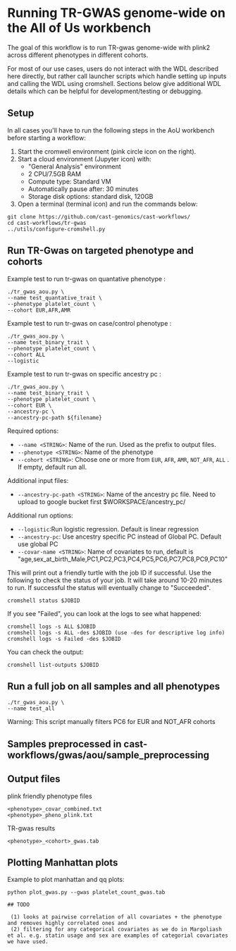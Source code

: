 # Running TR-GWAS genome-wide on the All of Us workbench

The goal of this workflow is to run TR-gwas genome-wide with plink2 across different phenotypes in different cohorts. 

For most of our use cases, users do not interact with the WDL described here directly, but rather call launcher scripts which handle setting up inputs and calling the WDL using cromshell. Sections below give additional WDL details which can be helpful for development/testing or debugging.


## Setup
In all cases you'll have to run the following steps in the AoU workbench before starting a workflow:

1. Start the cromwell environment (pink circle icon on the right).
2. Start a cloud environment (Jupyter icon) with:
    * "General Analysis" environment
    * 2 CPU/7.5GB RAM
    * Compute type: Standard VM
    * Automatically pause after: 30 minutes
    * Storage disk options: standard disk, 120GB
3. Open a terminal (terminal icon) and run the commands below:

```
git clone https://github.com/cast-genomics/cast-workflows/
cd cast-workflows/tr-gwas
../utils/configure-cromshell.py
```

## Run TR-Gwas on targeted phenotype and cohorts

Example test to run tr-gwas on quantative phenotype :

```
./tr_gwas_aou.py \
--name test_quantative_trait \
--phenotype platelet_count \
--cohort EUR,AFR,AMR 
```

Example test to run tr-gwas on case/control phenotype :

```
./tr_gwas_aou.py \
--name test_binary_trait \
--phenotype platelet_count \
--cohort ALL
--logistic
```

Example test to run tr-gwas on specific ancestry pc :

```
./tr_gwas_aou.py \
--name test_binary_trait \
--phenotype platelet_count \
--cohort EUR \
--ancestry-pc \
--ancestry-pc-path ${filename}

```

Required options:
* `--name <STRING>`: Name of the run. Used as the prefix to output files.
* `--phenotype <STRING>`: Name of the phenotype
* `--cohort <STRING>`: Choose one or more from `EUR`, `AFR`, `AMR`, `NOT_AFR`, `ALL` . If empty, default run all. 

Additional input files:
* `--ancestry-pc-path <STRING>`: Name of the ancestry pc file. Need to upload to google bucket first $WORKSPACE/ancestry_pc/

Additional run options:
* `--logistic`:Run logistic regression. Default is linear regression
* `--ancestry-pc`: Use ancestry specific PC instead of Global PC. Default use global PC
* `--covar-name <STRING>`: Name of covariates to run, default is "age,sex_at_birth_Male,PC1,PC2,PC3,PC4,PC5,PC6,PC7,PC8,PC9,PC10"



This will print out a friendly turtle with the job ID if successful. Use the following to check the status of your job. It will take around 10-20 minutes to run. If successful the status will eventually change to "Succeeded".

```
cromshell status $JOBID
```

If you see "Failed", you can look at the logs to see what happened:

```
cromshell logs -s ALL $JOBID
cromshell logs -s ALL -des $JOBID (use -des for descriptive log info)
cromshell logs -s Failed -des $JOBID
```

You can check the output:
```
cromshell list-outputs $JOBID
```

## Run a full job on all samples and all phenotypes 

```
./tr_gwas_aou.py \
--name test_all
```

Warning: This script manually filters PC6 for EUR and NOT_AFR cohorts


## Samples preprocessed in cast-workflows/gwas/aou/sample_preprocessing

## Output files 

plink friendly phenotype files
```
<phenotype>_covar_combined.txt
<phenotype>_pheno_plink.txt
```

TR-gwas results 
```
<phenotype>_<cohort>_gwas.tab
```

## Plotting Manhattan plots 

Example to plot manhattan and qq plots:

```
python plot_gwas.py --gwas platelet_count_gwas.tab

## TODO

 (1) looks at pairwise correlation of all covariates + the phenotype and removes highly correlated ones and 
 (2) filtering for any categorical covariates as we do in Margoliash et al. e.g. statin usage and sex are examples of categorial covariates we have used.